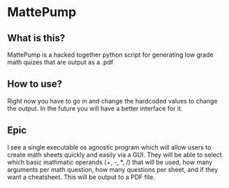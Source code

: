 # MattePump

## What is this?

MattePump is a hacked together python script for generating low grade math quizes that are output as a .pdf

## How to use?

Right now you have to go in and change the hardcoded values to change the output. In the future you will have a better interface for it.

## Epic

I see a single executable os agnostic program which will allow users to create math sheets quickly and easily via a GUI. They will be able to select which basic mathmatic operands (+, -, *, /) that will be used, how many arguments per math question, how many questions per sheet, and if they want a cheatsheet. This will be output to a PDF file. 